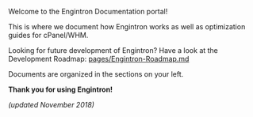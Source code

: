 Welcome to the Engintron Documentation portal!

This is where we document how Engintron works as well as optimization guides for cPanel/WHM.

Looking for future development of Engintron? Have a look at the Development Roadmap: [pages/Engintron-Roadmap.md](pages/Engintron-Roadmap.md)

Documents are organized in the sections on your left.

**Thank you for using Engintron!**

_(updated November 2018)_
